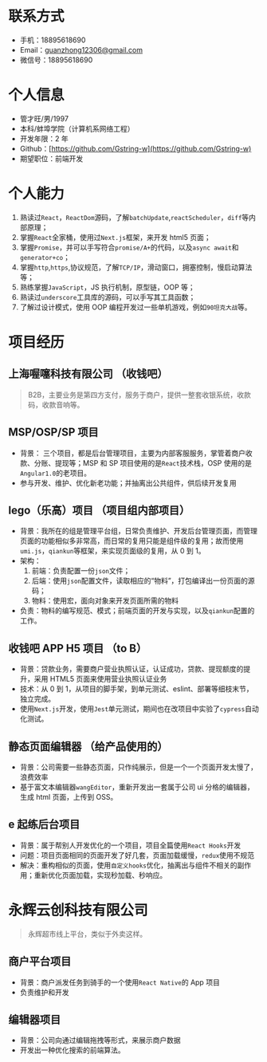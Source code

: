 # 联系方式

- 手机：18895618690
- Email：guanzhong12306@gmail.com
- 微信号：18895618690

# 个人信息

- 管才旺/男/1997
- 本科/蚌埠学院（计算机系网络工程）
- 开发年限：2 年
- Github：[https://github.com/Gstring-w](https://github.com/Gstring-w)
- 期望职位：前端开发

# 个人能力

1. 熟读过`React`，`ReactDom`源码，了解`batchUpdate`,`reactScheduler`，`diff`等内部原理；
2. 掌握`React`全家桶，使用过`Next.js`框架，来开发 html5 页面；
3. 掌握`Promise`，并可以手写符合`promise/A+`的代码，以及`async await`和`generator+co`；
4. 掌握`http`,`https`,协议规范，了解`TCP/IP`，滑动窗口，拥塞控制，慢启动算法等；
5. 熟练掌握`JavaScript`，JS 执行机制，原型链，OOP 等；
6. 熟读过`underscore`工具库的源码，可以手写其工具函数；
7. 了解过设计模式，使用 OOP 编程开发过一些单机游戏，例如`90坦克大战`等。

# 项目经历

## 上海喔噻科技有限公司 （收钱吧）

> B2B，主要业务是第四方支付，服务于商户，提供一整套收银系统，收款码，收款音响等。

## MSP/OSP/SP 项目

- 背景： 三个项目，都是后台管理项目，主要为内部客服服务，掌管着商户收款、分账、提现等；MSP 和 SP 项目使用的是`React`技术栈，OSP 使用的是`Angular1.0`的老项目。
- 参与开发、维护、优化新老功能；并抽离出公共组件，供后续开发复用

## lego（乐高）项目 （项目组内部项目）

- 背景：我所在的组是管理平台组，日常负责维护、开发后台管理页面，而管理页面的功能相似多非常高，而日常的复用只能是组件级的复用；故而使用`umi.js`，`qiankun`等框架，来实现页面级的复用，从 0 到 1。
- 架构：
  1. 前端：负责配置一份`json`文件；
  2. 后端：使用`json`配置文件，读取相应的“物料”，打包编译出一份页面的源码；
  3. 物料：使用宏，面向对象来开发页面所需的物料
- 负责：物料的编写规范、模式；前端页面的开发与实现，以及`qiankun`配置的工作。

## 收钱吧 APP H5 项目 （to B）

- 背景：贷款业务，需要商户营业执照认证，认证成功，贷款、提现额度的提升，采用 HTML5 页面来使用营业执照认证业务
- 技术：从 0 到 1，从项目的脚手架，到单元测试、eslint、部署等细枝末节，独立完成。
- 使用`Next.js`开发，使用`Jest`单元测试，期间也在改项目中实验了`cypress`自动化测试。

## 静态页面编辑器 （给产品使用的）

- 背景：公司需要一些静态页面，只作纯展示，但是一个一个页面开发太慢了，浪费效率
- 基于富文本编辑器`wangEditor`，重新开发出一套属于公司 ui 分格的编辑器，生成 html 页面，上传到 OSS。

## e 起练后台项目

- 背景：属于帮别人开发优化的一个项目，项目全篇使用`React Hooks`开发
- 问题：项目页面相同的页面开发了好几套，页面加载缓慢，`redux`使用不规范
- 解决：重构相似的页面，使用`自定义hooks`优化，抽离出与组件不相关的副作用；重新优化页面加载，实现秒加载、秒响应。

# 永辉云创科技有限公司

> 永辉超市线上平台，类似于外卖这样。

## 商户平台项目

- 背景：商户派发任务到骑手的一个使用`React Native`的 App 项目
- 负责维护和开发

## 编辑器项目

- 背景：公司向通过编辑拖拽等形式，来展示商户数据
- 开发出一种优化搜索的前端算法。
